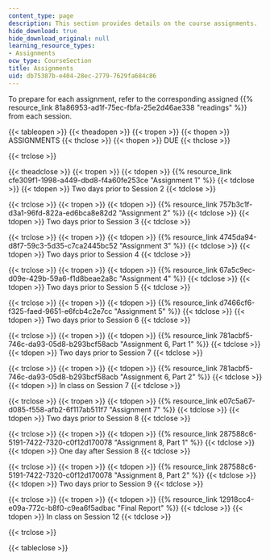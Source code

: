 ```yaml
---
content_type: page
description: This section provides details on the course assignments.
hide_download: true
hide_download_original: null
learning_resource_types:
- Assignments
ocw_type: CourseSection
title: Assignments
uid: db75387b-e404-28ec-2779-7629fa684c86
---
```


To prepare for each assignment, refer to the corresponding assigned {{% resource_link 81a86953-ad1f-75ec-fbfa-25e2d46ae338 "readings" %}} from each session.

{{< tableopen >}}
{{< theadopen >}}
{{< tropen >}}
{{< thopen >}}
ASSIGNMENTS
{{< thclose >}}
{{< thopen >}}
DUE
{{< thclose >}}

{{< trclose >}}

{{< theadclose >}}
{{< tropen >}}
{{< tdopen >}}
{{% resource_link cfe309f1-1998-a449-dbd8-f4a60fe253ce "Assignment 1" %}}
{{< tdclose >}}
{{< tdopen >}}
Two days prior to Session 2
{{< tdclose >}}

{{< trclose >}}
{{< tropen >}}
{{< tdopen >}}
{{% resource_link 757b3c1f-d3a1-96fd-822a-ed6bca8e82d2 "Assignment 2" %}}
{{< tdclose >}}
{{< tdopen >}}
Two days prior to Session 3
{{< tdclose >}}

{{< trclose >}}
{{< tropen >}}
{{< tdopen >}}
{{% resource_link 4745da94-d8f7-59c3-5d35-c7ca2445bc52 "Assignment 3" %}}
{{< tdclose >}}
{{< tdopen >}}
Two days prior to Session 4
{{< tdclose >}}

{{< trclose >}}
{{< tropen >}}
{{< tdopen >}}
{{% resource_link 67a5c9ec-d09e-429b-59a6-f1d8beae2a8c "Assignment 4" %}}
{{< tdclose >}}
{{< tdopen >}}
Two days prior to Session 5
{{< tdclose >}}

{{< trclose >}}
{{< tropen >}}
{{< tdopen >}}
{{% resource_link d7466cf6-f325-faed-9651-e6fcb4c2e7cc "Assignment 5" %}}
{{< tdclose >}}
{{< tdopen >}}
Two days prior to Session 6
{{< tdclose >}}

{{< trclose >}}
{{< tropen >}}
{{< tdopen >}}
{{% resource_link 781acbf5-746c-da93-05d8-b293bcf58acb "Assignment 6, Part 1" %}}
{{< tdclose >}}
{{< tdopen >}}
Two days prior to Session 7
{{< tdclose >}}

{{< trclose >}}
{{< tropen >}}
{{< tdopen >}}
{{% resource_link 781acbf5-746c-da93-05d8-b293bcf58acb "Assignment 6, Part 2" %}}
{{< tdclose >}}
{{< tdopen >}}
In class on Session 7
{{< tdclose >}}

{{< trclose >}}
{{< tropen >}}
{{< tdopen >}}
{{% resource_link e07c5a67-d085-f558-afb2-6f117ab511f7 "Assignment 7" %}}
{{< tdclose >}}
{{< tdopen >}}
Two days prior to Session 8
{{< tdclose >}}

{{< trclose >}}
{{< tropen >}}
{{< tdopen >}}
{{% resource_link 287588c6-5191-7422-7320-c0f12d170078 "Assignment 8, Part 1" %}}
{{< tdclose >}}
{{< tdopen >}}
One day after Session 8
{{< tdclose >}}

{{< trclose >}}
{{< tropen >}}
{{< tdopen >}}
{{% resource_link 287588c6-5191-7422-7320-c0f12d170078 "Assignment 8, Part 2" %}}
{{< tdclose >}}
{{< tdopen >}}
Two days prior to Session 9
{{< tdclose >}}

{{< trclose >}}
{{< tropen >}}
{{< tdopen >}}
{{% resource_link 12918cc4-e09a-772c-b8f0-c9ea6f5adbac "Final Report" %}}
{{< tdclose >}}
{{< tdopen >}}
In class on Session 12
{{< tdclose >}}

{{< trclose >}}

{{< tableclose >}}